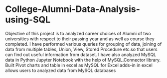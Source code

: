 # College-Alumni-Data-Analysis-using-SQL
Objective of this project is to analyzed career choices of Alumni of two universities with respect to their passing year
and as well as course they completed.
I have performed various queries for grouping of data, joining of data from multiple tables, Union, View, Stored
Procedure etc.so that users can find out useful information from dataset.
I have also analyzed MySQL data in Python Jupyter Notebook with the help of MySQL.Connector library.
Built Pivot charts and table in excel as MySQL for Excel adds-in in excel allows users to analyzed data from MySQL
databases
